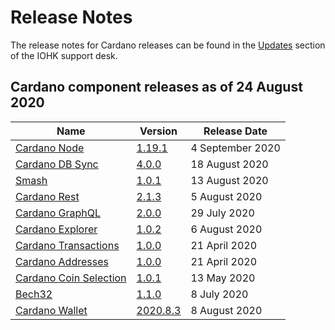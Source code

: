 # Release Notes

The release notes for Cardano releases can be found in the [Updates](https://iohk.zendesk.com/hc/en-us/sections/360002160134-Updates) section of the IOHK support desk.

## Cardano component releases as of 24 August 2020

Name | Version | Release Date
-|-|-
[Cardano Node](https://github.com/input-output-hk/cardano-node) | [1.19.1](https://github.com/input-output-hk/cardano-node/releases/tag/1.19.1) | 4 September 2020
[Cardano DB Sync](https://github.com/input-output-hk/cardano-db-sync/releases) | [4.0.0](https://github.com/input-output-hk/cardano-db-sync/releases/tag/4.0.0) | 18 August 2020
[Smash](https://github.com/input-output-hk/smash) | [1.0.1](https://github.com/input-output-hk/smash/releases/tag/1.0.1) | 13 August 2020
[Cardano Rest](https://github.com/input-output-hk/cardano-rest) | [2.1.3](https://github.com/input-output-hk/cardano-rest/releases/tag/2.1.3) | 5 August 2020
[Cardano GraphQL](https://github.com/input-output-hk/cardano-graphql) | [2.0.0](https://github.com/input-output-hk/cardano-graphql/releases/tag/2.0.0) | 29 July 2020
[Cardano Explorer](https://github.com/input-output-hk/cardano-explorer-app) | [1.0.2](https://github.com/input-output-hk/cardano-explorer-app/releases/tag/1.0.2) | 6 August 2020
[Cardano Transactions](https://github.com/input-output-hk/cardano-transactions) | [1.0.0](https://github.com/input-output-hk/cardano-transactions/releases/tag/1.0.0) | 21 April 2020
[Cardano Addresses](https://github.com/input-output-hk/cardano-addresses) | [1.0.0](https://github.com/input-output-hk/cardano-addresses/releases/tag/1.0.0) |  21 April 2020
[Cardano Coin Selection](https://github.com/input-output-hk/cardano-coin-selection) | [1.0.1](https://github.com/input-output-hk/cardano-coin-selection/releases/tag/v1.0.1) | 13 May 2020
[Bech32](https://github.com/input-output-hk/bech32) | [1.1.0](https://github.com/input-output-hk/bech32/releases/tag/v1.1.0) | 8 July 2020
[Cardano Wallet](https://github.com/input-output-hk/cardano-wallet) | [2020.8.3](https://github.com/input-output-hk/cardano-wallet/releases/tag/v2020-08-03) | 8 August 2020
